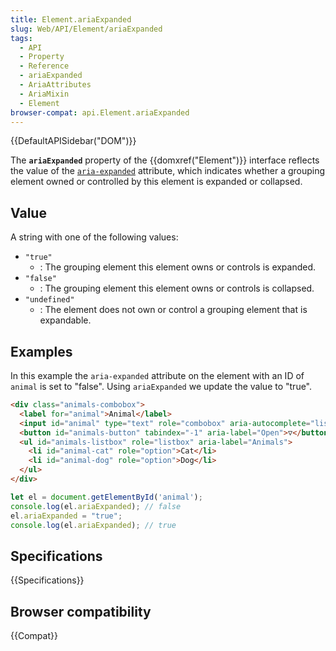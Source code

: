```yaml
---
title: Element.ariaExpanded
slug: Web/API/Element/ariaExpanded
tags:
  - API
  - Property
  - Reference
  - ariaExpanded
  - AriaAttributes
  - AriaMixin
  - Element
browser-compat: api.Element.ariaExpanded
---
```

{{DefaultAPISidebar("DOM")}}

The **`ariaExpanded`** property of the {{domxref("Element")}} interface reflects the value of the [`aria-expanded`](/en-US/docs/Web/Accessibility/ARIA/Attributes/aria-expanded) attribute, which indicates whether a grouping element owned or controlled by this element is expanded or collapsed.

## Value

A string with one of the following values:

- `"true"`
  - : The grouping element this element owns or controls is expanded.
- `"false"`
  - : The grouping element this element owns or controls is collapsed.
- `"undefined"`
  - : The element does not own or control a grouping element that is expandable.

## Examples

In this example the `aria-expanded` attribute on the element with an ID of `animal` is set to "false". Using `ariaExpanded` we update the value to "true".

```html
<div class="animals-combobox">
  <label for="animal">Animal</label>
  <input id="animal" type="text" role="combobox" aria-autocomplete="list" aria-expanded="false" aria-haspopup="true">
  <button id="animals-button" tabindex="-1" aria-label="Open">▽</button>
  <ul id="animals-listbox" role="listbox" aria-label="Animals">
    <li id="animal-cat" role="option">Cat</li>
    <li id="animal-dog" role="option">Dog</li>
  </ul>
</div>
```

```js
let el = document.getElementById('animal');
console.log(el.ariaExpanded); // false
el.ariaExpanded = "true";
console.log(el.ariaExpanded); // true
```

## Specifications

{{Specifications}}

## Browser compatibility

{{Compat}}
